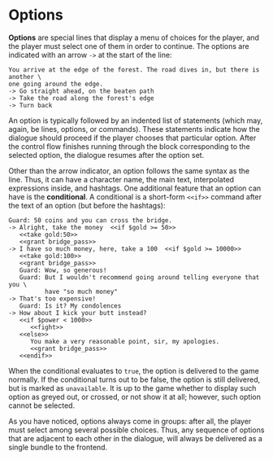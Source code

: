 # Options

**Options** are special lines that display a menu of choices for the player, and the player must
select one of them in order to continue. The options are indicated with an arrow `->` at the start
of the line:

```yarn
You arrive at the edge of the forest. The road dives in, but there is another \
one going around the edge.
-> Go straight ahead, on the beaten path
-> Take the road along the forest's edge
-> Turn back
```

An option is typically followed by an indented list of statements (which may, again, be lines,
options, or commands). These statements indicate how the dialogue should proceed if the player
chooses that particular option. After the control flow finishes running through the block
corresponding to the selected option, the dialogue resumes after the option set.

Other than the arrow indicator, an option follows the same syntax as the line. Thus, it can have a
character name, the main text, interpolated expressions inside, and hashtags. One additional
feature that an option can have is the **conditional**. A conditional is a short-form `<<if>>`
command after the text of an option (but before the hashtags):

```yarn
Guard: 50 coins and you can cross the bridge.
-> Alright, take the money  <<if $gold >= 50>>
   <<take gold:50>>
   <<grant bridge_pass>>
-> I have so much money, here, take a 100  <<if $gold >= 10000>>
   <<take gold:100>>
   <<grant bridge_pass>>
   Guard: Wow, so generous!
   Guard: But I wouldn't recommend going around telling everyone that you \
          have "so much money"
-> That's too expensive!
   Guard: Is it? My condolences
-> How about I kick your butt instead?
   <<if $power < 1000>>
      <<fight>>
   <<else>>
      You make a very reasonable point, sir, my apologies.
      <<grant bridge_pass>>
   <<endif>>
```

When the conditional evaluates to `true`, the option is delivered to the game normally. If the
conditional turns out to be false, the option is still delivered, but is marked as `unavailable`.
It is up to the game whether to display such option as greyed out, or crossed, or not show it at
all; however, such option cannot be selected.

As you have noticed, options always come in groups: after all, the player must select among several
possible choices. Thus, any sequence of options that are adjacent to each other in the dialogue,
will always be delivered as a single bundle to the frontend.
